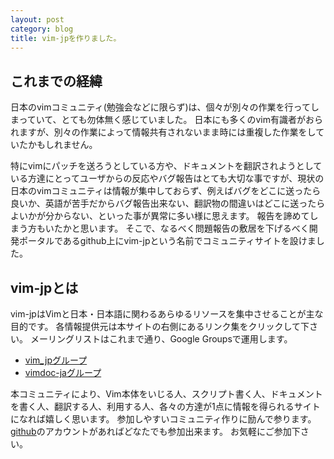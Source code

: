 ```yaml
---
layout: post
category: blog
title: vim-jpを作りました。
---
```

これまでの経緯
--------------

日本のvimコミュニティ(勉強会などに限らず)は、個々が別々の作業を行ってしまっていて、とても勿体無く感じていました。
日本にも多くのvim有識者がおられますが、別々の作業によって情報共有されないまま時には重複した作業をしていたかもしれません。

特にvimにパッチを送ろうとしている方や、ドキュメントを翻訳されようとしている方達にとってユーザからの反応やバグ報告はとても大切な事ですが、現状の日本のvimコミュニティは情報が集中しておらず、例えばバグをどこに送ったら良いか、英語が苦手だからバグ報告出来ない、翻訳物の間違いはどこに送ったらよいかが分からない、といった事が異常に多い様に思えます。
報告を諦めてしまう方もいたかと思います。
そこで、なるべく問題報告の敷居を下げるべく開発ポータルであるgithub上にvim-jpという名前でコミュニティサイトを設けました。

vim-jpとは
----------

vim-jpはVimと日本・日本語に関わるあらゆるリソースを集中させることが主な目的です。
各情報提供元は本サイトの右側にあるリンク集をクリックして下さい。
メーリングリストはこれまで通り、Google Groupsで運用します。

- [vim\_jpグループ](https://groups.google.com/forum/#!forum/vim_jp)
- [vimdoc-jaグループ](https://groups.google.com/forum/#!forum/vimdoc-ja)

本コミュニティにより、Vim本体をいじる人、スクリプト書く人、ドキュメントを書く人、翻訳する人、利用する人、各々の方達が1点に情報を得られるサイトになれば嬉しく思います。
参加しやすいコミュニティ作りに励んで参ります。[github](http://github.com/)のアカウントがあればどなたでも参加出来ます。
お気軽にご参加下さい。
